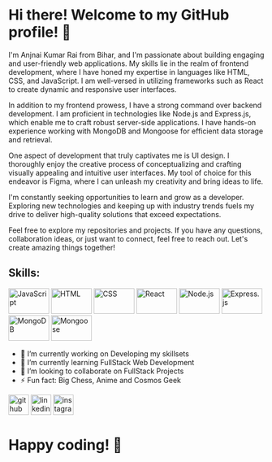 # Hi there! Welcome to my GitHub profile! 👋

I'm Anjnai Kumar Rai from Bihar, and I'm passionate about building engaging and user-friendly web applications. My skills lie in the realm of frontend development, where I have honed my expertise in languages like HTML, CSS, and JavaScript. I am well-versed in utilizing frameworks such as React to create dynamic and responsive user interfaces.

In addition to my frontend prowess, I have a strong command over backend development. I am proficient in technologies like Node.js and Express.js, which enable me to craft robust server-side applications. I have hands-on experience working with MongoDB and Mongoose for efficient data storage and retrieval.

One aspect of development that truly captivates me is UI design. I thoroughly enjoy the creative process of conceptualizing and crafting visually appealing and intuitive user interfaces. My tool of choice for this endeavor is Figma, where I can unleash my creativity and bring ideas to life.

I'm constantly seeking opportunities to learn and grow as a developer. Exploring new technologies and keeping up with industry trends fuels my drive to deliver high-quality solutions that exceed expectations.

Feel free to explore my repositories and projects. If you have any questions, collaboration ideas, or just want to connect, feel free to reach out. Let's create amazing things together!





## Skills:
<a href="#"><img src="https://upload.wikimedia.org/wikipedia/commons/6/6a/JavaScript-logo.png" width="80" height="50" alt="JavaScript"></a>
<a href="#"><img src="https://upload.wikimedia.org/wikipedia/commons/6/61/HTML5_logo_and_wordmark.png" width="80" height="50" alt="HTML"></a>
<a href="#"><img src="https://upload.wikimedia.org/wikipedia/commons/d/d5/CSS3_logo_and_wordmark.svg" width="80" height="50" alt="CSS"></a>
<a href="#"><img src="https://upload.wikimedia.org/wikipedia/commons/a/a7/React-icon.svg" width="80" height="50" alt="React"></a>
<a href="#"><img src="https://upload.wikimedia.org/wikipedia/commons/d/d9/Node.js_logo.svg" width="80" height="50" alt="Node.js"></a>
<a href="#"><img src="https://upload.wikimedia.org/wikipedia/commons/6/64/Expressjs.png" width="80" height="50" alt="Express.js"></a>
<a href="#"><img src="https://upload.wikimedia.org/wikipedia/commons/9/93/MongoDB_Logo.svg" width="80" height="50" alt="MongoDB"></a>
<a href="#"><img src="https://upload.wikimedia.org/wikipedia/commons/7/7a/Mongoose_logo.png" width="80" height="50" alt="Mongoose"></a>





- 🔭 I’m currently working on Developing my skillsets 
- 🌱 I’m currently learning FullStack Web Development 
- 👯 I’m looking to collaborate on FullStack Projects 
- ⚡ Fun fact: Big Chess, Anime and Cosmos Geek 


[<img src='https://cdn.jsdelivr.net/npm/simple-icons@3.0.1/icons/github.svg' alt='github' height='40'>](https://github.com/https://github.com/AnjaniKumar1515)  [<img src='https://cdn.jsdelivr.net/npm/simple-icons@3.0.1/icons/linkedin.svg' alt='linkedin' height='40'>](https://www.linkedin.com/in/https://www.linkedin.com/in/anjani-kumar-rai//)  [<img src='https://cdn.jsdelivr.net/npm/simple-icons@3.0.1/icons/instagram.svg' alt='instagram' height='40'>](https://www.instagram.com/https://www.instagram.com/wisteria.fall_//)  

# Happy coding! 🚀
